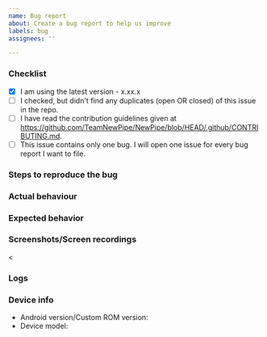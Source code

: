 ```yaml
---
name: Bug report
about: Create a bug report to help us improve
labels: bug
assignees: ''

---
```


<!--
Oh no, a bug! It happens. Thanks for reporting an issue with NewPipe. To make it easier for us to help you please enter detailed information in the template we have provided below. If a section isn't relevant, just delete it, though it would be helpful to still provide as much detail as possible.-->

<!-- IF YOU DON'T FILL IN THE TEMPLATE PROPERLY, YOUR ISSUE IS LIABLE TO BE CLOSED. If you feel tired/lazy right now, open your issue some other time. We'll wait. -->

<!-- The comments between these brackets won't show up in the submitted issue (as you can see in the Preview). -->

### Checklist
<!-- This checklist is COMPULSORY. The first box has been checked for you to show you how it is done. -->

- [x] I am using the latest version - x.xx.x <!-- Check https://github.com/TeamNewPipe/NewPipe/releases -->
- [ ] I checked, but didn't find any duplicates (open OR closed) of this issue in the repo. <!-- Seriously, check. O_O -->
- [ ] I have read the contribution guidelines given at https://github.com/TeamNewPipe/NewPipe/blob/HEAD/.github/CONTRIBUTING.md.
- [ ] This issue contains only one bug. I will open one issue for every bug report I want to file.

### Steps to reproduce the bug
<!--
1. Go to '...'
2. Press on '....'
3. Swipe down to '....'
-->

<!-- If you can't cause the bug to show up again reliably (and hence don't have a proper set of steps to give us), please still try to give as many details as possible on how you think you encountered the bug. -->


### Actual behaviour
<!-- Tell us what happens with the steps given above. -->



### Expected behavior
<!-- Tell us what you expect to happen. -->



### Screenshots/Screen recordings
<!-- If applicable, add screenshots or a screen recording to help explain your problem. GitHub supports uploading them
directly in the issue text box. If your file is too big for Github to accept, feel free to paste a link from an
image/video hoster here instead. -->
<
<!-- DON'T POST SCREENSHOTS OF THE ERROR PAGE. Use the buttons given on the error page to paste the error as text in the
Logs section below. -->


### Logs
<!-- If your bug includes a crash (where you're shown the Error Report page with a bunch of info), tap on "Copy
formatted report" at the bottom and paste it here: -->

<!-- That's right, here! -->



<!-- Please fill this section if you did not provide a log generated by NewPipe -->

### Device info

 - Android version/Custom ROM version:
 - Device model:
